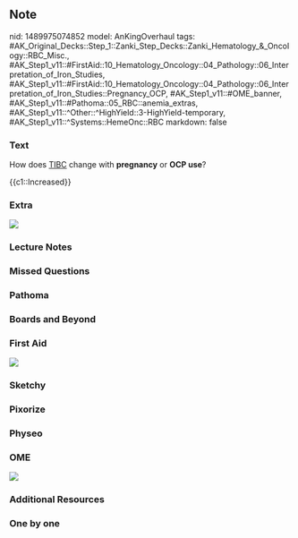 ## Note
nid: 1489975074852
model: AnKingOverhaul
tags: #AK_Original_Decks::Step_1::Zanki_Step_Decks::Zanki_Hematology_&_Oncology::RBC_Misc., #AK_Step1_v11::#FirstAid::10_Hematology_Oncology::04_Pathology::06_Interpretation_of_Iron_Studies, #AK_Step1_v11::#FirstAid::10_Hematology_Oncology::04_Pathology::06_Interpretation_of_Iron_Studies::Pregnancy_OCP, #AK_Step1_v11::#OME_banner, #AK_Step1_v11::#Pathoma::05_RBC::anemia_extras, #AK_Step1_v11::^Other::^HighYield::3-HighYield-temporary, #AK_Step1_v11::^Systems::HemeOnc::RBC
markdown: false

### Text
How does <u>TIBC</u> change with <b>pregnancy</b> or <b>OCP
use</b>?
<div>
  {{c1::Increased}}
</div>

### Extra
<img src="paste-332177065640116.jpg">

### Lecture Notes


### Missed Questions


### Pathoma


### Boards and Beyond


### First Aid
<img src="tmpw3rqTc.png">

### Sketchy


### Pixorize


### Physeo


### OME
<div class="ome-widget">
  <a href="https://onlinemeded.org?ref=anki"><img src=
  "_OME_AnkiFlashcards_General_4.png"></a>
</div>

### Additional Resources


### One by one

